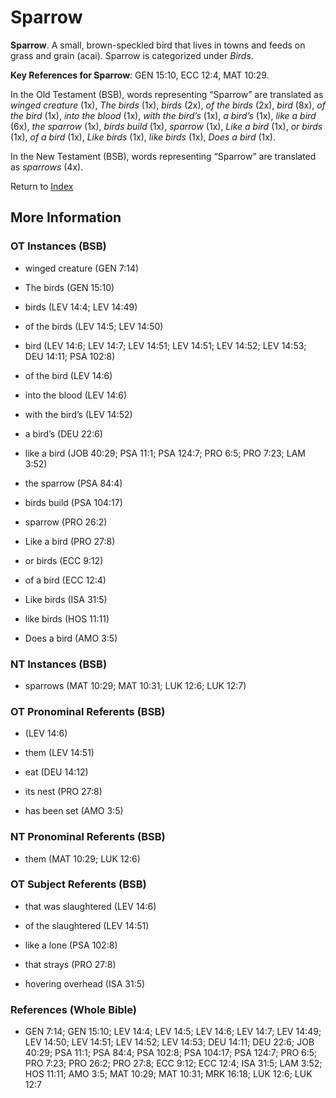 # Sparrow
**Sparrow**. 
A small, brown-speckled bird that lives in towns and feeds on grass and grain (acai). 
Sparrow is categorized under _Birds_. 


**Key References for Sparrow**: 
GEN 15:10, ECC 12:4, MAT 10:29. 


In the Old Testament (BSB), words representing “Sparrow” are translated as 
*winged creature* (1x), *The birds* (1x), *birds* (2x), *of the birds* (2x), *bird* (8x), *of the bird* (1x), *into the blood* (1x), *with the bird’s* (1x), *a bird’s* (1x), *like a bird* (6x), *the sparrow* (1x), *birds build* (1x), *sparrow* (1x), *Like a bird* (1x), *or birds* (1x), *of a bird* (1x), *Like birds* (1x), *like birds* (1x), *Does a bird* (1x). 


In the New Testament (BSB), words representing “Sparrow” are translated as 
*sparrows* (4x). 


Return to [Index](00-Index.md)

## More Information

### OT Instances (BSB)

* winged creature (GEN 7:14)

* The birds (GEN 15:10)

* birds (LEV 14:4; LEV 14:49)

* of the birds (LEV 14:5; LEV 14:50)

* bird (LEV 14:6; LEV 14:7; LEV 14:51; LEV 14:51; LEV 14:52; LEV 14:53; DEU 14:11; PSA 102:8)

* of the bird (LEV 14:6)

* into the blood (LEV 14:6)

* with the bird’s (LEV 14:52)

* a bird’s (DEU 22:6)

* like a bird (JOB 40:29; PSA 11:1; PSA 124:7; PRO 6:5; PRO 7:23; LAM 3:52)

* the sparrow (PSA 84:4)

* birds build (PSA 104:17)

* sparrow (PRO 26:2)

* Like a bird (PRO 27:8)

* or birds (ECC 9:12)

* of a bird (ECC 12:4)

* Like birds (ISA 31:5)

* like birds (HOS 11:11)

* Does a bird (AMO 3:5)



### NT Instances (BSB)

* sparrows (MAT 10:29; MAT 10:31; LUK 12:6; LUK 12:7)



### OT Pronominal Referents (BSB)

*  (LEV 14:6)

* them (LEV 14:51)

* eat (DEU 14:12)

* its nest (PRO 27:8)

* has been set (AMO 3:5)



### NT Pronominal Referents (BSB)

* them (MAT 10:29; LUK 12:6)



### OT Subject Referents (BSB)

* that was slaughtered (LEV 14:6)

* of the slaughtered (LEV 14:51)

* like a lone (PSA 102:8)

* that strays (PRO 27:8)

* hovering overhead (ISA 31:5)



### References (Whole Bible)

* GEN 7:14; GEN 15:10; LEV 14:4; LEV 14:5; LEV 14:6; LEV 14:7; LEV 14:49; LEV 14:50; LEV 14:51; LEV 14:52; LEV 14:53; DEU 14:11; DEU 22:6; JOB 40:29; PSA 11:1; PSA 84:4; PSA 102:8; PSA 104:17; PSA 124:7; PRO 6:5; PRO 7:23; PRO 26:2; PRO 27:8; ECC 9:12; ECC 12:4; ISA 31:5; LAM 3:52; HOS 11:11; AMO 3:5; MAT 10:29; MAT 10:31; MRK 16:18; LUK 12:6; LUK 12:7



